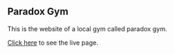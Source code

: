## Paradox Gym

This is the website of a local gym called paradox gym.

<a href="https://codewithmaik.github.io/paradox-gym/">Click here</a> to see the live page.